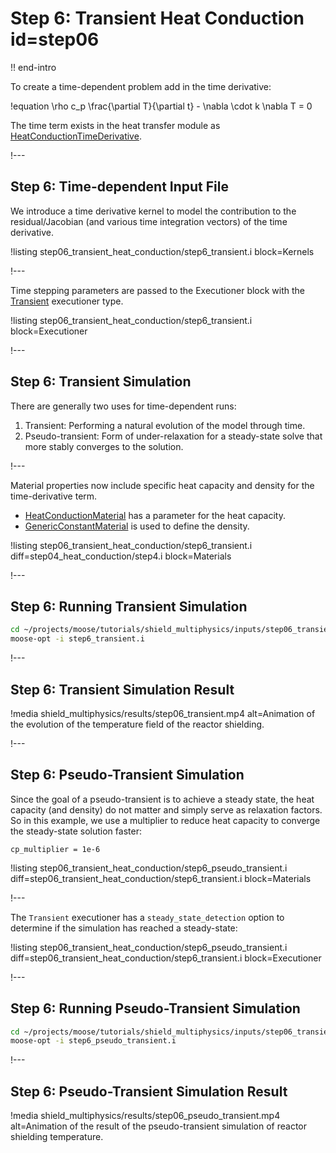 # Step 6: Transient Heat Conduction id=step06

!! end-intro

To create a time-dependent problem add in the time derivative:

!equation
\rho c_p \frac{\partial T}{\partial t} - \nabla \cdot k \nabla T = 0

The time term exists in the heat transfer module as [HeatConductionTimeDerivative](/HeatConductionTimeDerivative.md).

!---

## Step 6: Time-dependent Input File

We introduce a time derivative kernel to model the contribution to the residual/Jacobian (and various time integration vectors) of the time derivative.

!listing step06_transient_heat_conduction/step6_transient.i block=Kernels

!---

Time stepping parameters are passed to the Executioner block with the [Transient](Transient.md) executioner type.

!listing step06_transient_heat_conduction/step6_transient.i block=Executioner

!---

## Step 6: Transient Simulation

There are generally two uses for time-dependent runs:

1. Transient: Performing a natural evolution of the model through time.
2. Pseudo-transient: Form of under-relaxation for a steady-state solve that more stably converges to the solution.

!---

Material properties now include specific heat capacity and density for the time-derivative term.

- [HeatConductionMaterial](HeatConductionMaterial.md) has a parameter for the heat capacity.
- [GenericConstantMaterial](GenericConstantMaterial.md) is used to define the density.

!listing step06_transient_heat_conduction/step6_transient.i
         diff=step04_heat_conduction/step4.i
         block=Materials

!---

## Step 6: Running Transient Simulation

```bash
cd ~/projects/moose/tutorials/shield_multiphysics/inputs/step06_transient_heat_conduction
moose-opt -i step6_transient.i
```

!---

## Step 6: Transient Simulation Result

!media shield_multiphysics/results/step06_transient.mp4
       alt=Animation of the evolution of the temperature field of the reactor shielding.


!---


## Step 6: Pseudo-Transient Simulation

Since the goal of a pseudo-transient is to achieve a steady state, the heat
capacity (and density) do not matter and simply serve as relaxation factors. So
in this example, we use a multiplier to reduce heat capacity to converge the
steady-state solution faster:

```text
cp_multiplier = 1e-6
```

!listing step06_transient_heat_conduction/step6_pseudo_transient.i
         diff=step06_transient_heat_conduction/step6_transient.i
         block=Materials


!---

The `Transient` executioner has a `steady_state_detection` option to determine if the simulation has reached a steady-state:

!listing step06_transient_heat_conduction/step6_pseudo_transient.i
         diff=step06_transient_heat_conduction/step6_transient.i
         block=Executioner

!---

## Step 6: Running Pseudo-Transient Simulation

```bash
cd ~/projects/moose/tutorials/shield_multiphysics/inputs/step06_transient_heat_conduction
moose-opt -i step6_pseudo_transient.i
```

!---

## Step 6: Pseudo-Transient Simulation Result

!media shield_multiphysics/results/step06_pseudo_transient.mp4
       alt=Animation of the result of the pseudo-transient simulation of reactor shielding temperature.
